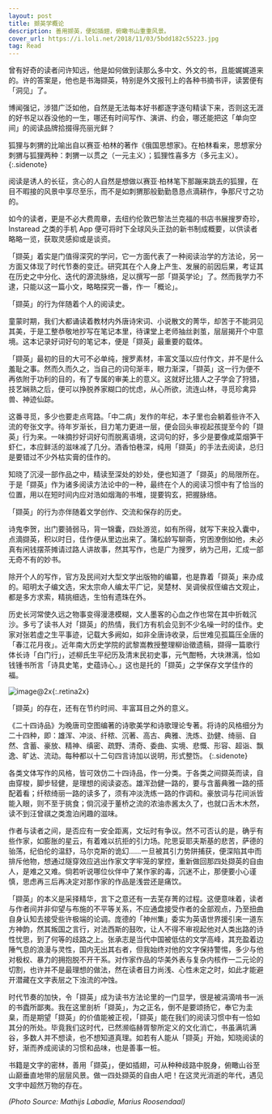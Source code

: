 ```yaml
---
layout: post
title: 撷英学概论
description: 善用撷英，便如插翅，俯瞰书山重重风景。
cover_url: https://i.loli.net/2018/11/03/5bdd182c55223.jpg
tag: Read
---
```


曾有好奇的读者问许知远，他是如何做到读那么多中文、外文的书，且能娓娓道来的。许的答案是，他也是书海撷英，特别是外文报刊上的各种书摘书评，读罢便有「洞见」了。

博闻强记，涉猎广泛如他，自然是无法每本好书都逐字逐句精读下来，否则这无涯的好书足以吞没他的一生，哪还有时间写作、演讲、约会，哪还能把这「单向空间」的阅读品牌拾掇得亮丽光鲜？

狐狸与刺猬的比喻出自以赛亚·柏林的著作《俄国思想家》。在柏林看来，思想家分刺猬与狐狸两种：刺猬一以贯之（一元主义）；狐狸性喜多方（多元主义）。
{:.sidenote}

阅读是诱人的长征，贪心的人自然是想做以赛亚·柏林笔下那蹦来跳去的狐狸，在目不暇接的风景中享尽至乐，而不是如刺猬那般勤勤恳恳点滴耕作，争那尺寸之功的。

如今的读者，更是不必大费周章，去纽约伦敦巴黎法兰克福的书店书展搜罗奇珍，Instaread 之类的手机 App 便可将时下全球风头正劲的新书制成概要，以供读者略略一览，获取灵感抑或是谈资。

「撷英」着实是门值得深究的学问，它一方面代表了一种阅读治学的方法论，另一方面又体现了时代节奏的变迁。研究其在个人身上产生、发展的前因后果，考证其在历史之中分化、迭代的源流脉络，足以撰写一部「撷英学论」了。然而我学力不逮，只能以这一篇小文，略略探究一番，作一「概论」。

「撷英」的行为伴随着个人的阅读史。

童蒙时期，我们大都诵读着教材内外唐诗宋词、小说散文的菁华，却苦于不能洞见其美，于是工整恭敬地抄写在笔记本里，待课堂上老师抽丝剥茧，层层揭开个中意境。这本记录好词好句的笔记本，便是「撷英」最重要的载体。

「撷英」最初的目的大可不必单纯，搜罗素材，丰富文藻以应付作文，并不是什么羞耻之事。然而久而久之，当自己的词句渐丰，眼力渐深，「撷英」这一行为便不再依附于功利的目的，有了专属的审美上的意义。这就好比猎人之子学会了狩猎，技艺娴熟之后，便可以挣脱养家糊口的忧虑，从心所欲，流连山林，寻觅珍禽异兽、神迹仙踪。

这番寻觅，多少也要走点弯路。「中二病」发作的年纪，本子里也会躺着些许不入流的夸张文字。待年岁渐长，目力笔力更进一层，便会回头审视起孩提至今的「撷英」行为来。一味摘抄好词好句而脱离语境，这词句的好，多少是要像咸菜烟笋干虾仁，本应鲜活的滋味减了几分。酒香怕巷深，纯用「撷英」的手法去阅读，总归是要错过不少外枯实膏的佳作的。

知晓了沉浸一部作品之中，精读至深处的妙处，便也知道了「撷英」的局限所在。于是「撷英」作为诸多阅读方法论中的一种，最终在个人的阅读习惯中有了恰当的位置，用以在短时间内应对浩如烟海的书堆，提要钩玄，把握脉络。

「撷英」的行为亦伴随着文学创作、交流和保存的历史。

诗鬼李贺，出门要骑弱马，背一锦囊，四处游览，如有所得，就写下来投入囊中，点滴撷英，积以时日，佳作便从里边出来了。蒲松龄写聊斋，穷困潦倒如他，未必真有闲钱摆茶摊请过路人讲故事，然其写作，也是广为搜罗，纳为己用，汇成一部无奇不有的妙书。

除开个人的写作，官方及民间对大型文学出版物的编纂，也是靠着「撷英」来办成的。昭明太子编文选，宋太宗命人编太平广记，吴楚材、吴调侯叔侄编古文观止，都是多方求索，精挑细选，生怕有遗珠在外。

历史长河常使久远之物事变得漫漶模糊，文人墨客的心血之作也常在其中折戟沉沙。多亏了读书人对「撷英」的热情，我们方有机会见到不少名噪一时的佳作。史家对张若虚之生平事迹，记载大多阙如，如非全唐诗收录，后世难见孤篇压全唐的「春江花月夜」。近年南大历史学院的武黎嵩教授整理柳诒徵遗稿，撷得一篇歌行体长诗「白门行」，述柳氏生平纪历及清末民初史事，元气酣畅，大块淋漓，恰如钱锺书所言「诗具史笔，史蕴诗心。」这也是托的「撷英」之学保存文学佳作的福。

![image@2x](https://i.loli.net/2018/11/03/5bdd182cc0564.png){:.retina2x}

「撷英」的存在，还有在节约时间、丰富耳目之外的意义。

《二十四诗品》为晚唐司空图编著的诗歌美学和诗歌理论专著。将诗的风格细分为二十四种，即：雄浑、冲淡、纤秾、沉著、高古、典雅、洗炼、劲健、绮丽、自然、含蓄、豪放、精神、缜密、疏野、清奇、委曲、实境、悲慨、形容、超诣、飘逸、旷达、流动。每种都以十二句四言诗加以说明，形式整饬。
{:.sidenote}

各类文体写作的风格，皆可效仿二十四诗品，作一分类。于各类之间撷英而读，自由穿梭，脚步轻健，是理想的阅读姿态。雄浑劲健一路的，要与含蓄典雅一路的搭配着看；纤秾绮丽一路的读多了，须有冲淡洗练一路的作调和。豪放词与花间派皆能入眼，则不至于挑食；倘沉浸于董桥之流的浓油赤酱太久了，也就口舌木木然，读不到汪曾祺之类澹泊闲趣的滋味。

作者与读者之间，是否应有一安全距离，文坛时有争议。然不可否认的是，确乎有些作家，如膨胀的星云，有着难以抗拒的引力场。陀思妥耶夫斯基的悲苦，萨德的骀荡，纪伯伦的温舒，马尔克斯的诡幻……一旦被其引力势阱捕获，便深陷其中而排斥他物，想通过隧穿效应逃出作家文字牢笼的掌控，重新做回那四处撷英的自由人，是难之又难。倘若听说哪位伙伴中了某作家的毒，沉迷不止，那便要小心谨慎，思虑再三后再决定对那作家的作品是浅尝还是痛饮。

「撷英」的本义是采择精华，言下之意还有一去芜存菁的过程。这便意味着，读者与作者间并非仰望与布施的不平等关系，不应通盘接受作者的全部观点，乃至扭曲自身认知去接受些许极端的论调。庞德的「神州集」委实为英语世界援引来一道东方神韵，然其叛国之言行，对法西斯的鼓吹，让人不得不审视起他对人类出路的诗性忧思，到了何等的歧路之上。张承志是当代中国被低估的文学高峰，其充盈着边陲气息的浪漫与灵性，国内无出其右者，但我始终对他的文字保持警惕，多少与他对极权、暴力的拥抱脱不开干系。对作家作品的华美外表与复杂内核作一二元论的切割，也许并不是最理想的做法，然在读者目力尚浅、心性未定之时，如此才能避开潜藏在文字表层之下浊流的冲蚀。

时代节奏的加快，令「撷英」成为读书方法论里的一门显学，很是被涓滴啃书一派的书蠹所鄙夷。我在这里剖析「撷英」，为之正名，倒不是要颂扬它，奉它为圭臬，而是期望「撷英」的价值能被正视，「撷英」能在我们的阅读习惯中有一恰如其分的所处。毕竟我们这时代，已然濒临赫胥黎所定义的文化消亡，书虽满坑满谷，多数人并不想读，也不想知道真理。如若有人能从「撷英」开始，知晓阅读的好，渐而养成阅读的习惯和品味，也是善事一桩。

书籍是文字的密林，善用「撷英」，便如插翅，可从种种歧路中脱身，俯瞰山谷至山巅垂直地带的层层风景。做一四处撷英的自由人吧！在这灵光消逝的年代，遇见文字中超然万物的存在。

*(Photo Source: Mathijs Labadie, Marius Roosendaal)*

